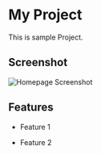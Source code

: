 # My Project 


This is sample Project.


## Screenshot

![Homepage Screenshot](image/Homepage.png)

## Features


- Feature 1 


- Feature 2

